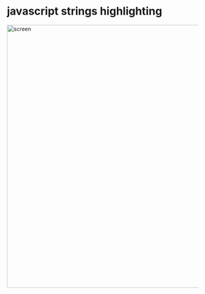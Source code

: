 # javascript strings highlighting

<img width="690" alt="screen" src="https://cloud.githubusercontent.com/assets/5250/19510891/abbe9a44-95ed-11e6-905a-22fb37ee8357.png">
